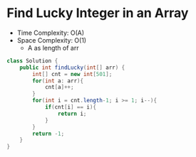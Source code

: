 # Find Lucky Integer in an Array

- Time Complexity: O(A)
- Space Complexity: O(1)
  - A as length of arr

```java
class Solution {
    public int findLucky(int[] arr) {
        int[] cnt = new int[501];
        for(int a: arr){
            cnt[a]++;
        }
        for(int i = cnt.length-1; i >= 1; i--){
            if(cnt[i] == i){
                return i;
            }
        }
        return -1;
    }
}
```
